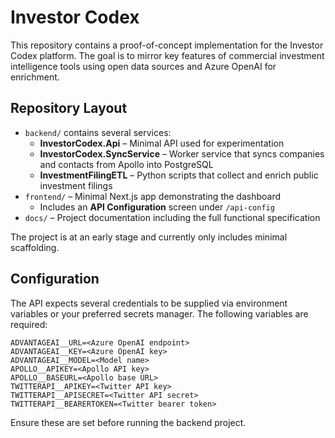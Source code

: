 # Investor Codex

This repository contains a proof-of-concept implementation for the Investor Codex platform. The goal is to mirror key features of commercial investment intelligence tools using open data sources and Azure OpenAI for enrichment.

## Repository Layout

* `backend/` contains several services:
  * **InvestorCodex.Api** – Minimal API used for experimentation
  * **InvestorCodex.SyncService** – Worker service that syncs companies and contacts from Apollo into PostgreSQL
  * **InvestmentFilingETL** – Python scripts that collect and enrich public investment filings
* `frontend/` – Minimal Next.js app demonstrating the dashboard
  * Includes an **API Configuration** screen under `/api-config`
* `docs/` – Project documentation including the full functional specification

The project is at an early stage and currently only includes minimal scaffolding.

## Configuration

The API expects several credentials to be supplied via environment variables or
your preferred secrets manager. The following variables are required:

```
ADVANTAGEAI__URL=<Azure OpenAI endpoint>
ADVANTAGEAI__KEY=<Azure OpenAI key>
ADVANTAGEAI__MODEL=<Model name>
APOLLO__APIKEY=<Apollo API key>
APOLLO__BASEURL=<Apollo base URL>
TWITTERAPI__APIKEY=<Twitter API key>
TWITTERAPI__APISECRET=<Twitter API secret>
TWITTERAPI__BEARERTOKEN=<Twitter bearer token>
```

Ensure these are set before running the backend project.

